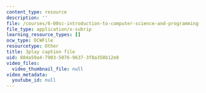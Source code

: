 ```yaml
---
content_type: resource
description: ''
file: /courses/6-00sc-introduction-to-computer-science-and-programming-spring-2011/884a59a47903507696373f8a358b12e8_K1w2o5i0NGQ.vtt
file_type: application/x-subrip
learning_resource_types: []
ocw_type: OCWFile
resourcetype: Other
title: 3play caption file
uid: 884a59a4-7903-5076-9637-3f8a358b12e8
video_files:
  video_thumbnail_file: null
video_metadata:
  youtube_id: null
---
```

